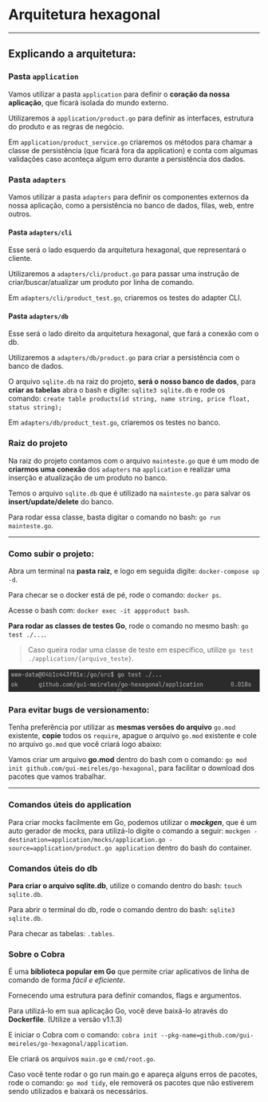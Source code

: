 # Arquitetura hexagonal

---

## Explicando a arquitetura:

### Pasta `application`

Vamos utilizar a pasta `application` para definir o **coração da nossa aplicação**, que ficará isolada do mundo externo.

Utilizaremos a `application/product.go` para definir as interfaces, estrutura do produto e as regras de negócio.

Em `application/product_service.go` criaremos os métodos para chamar a classe de persistência (que ficará fora da application) e conta
com algumas validações caso aconteça algum erro durante a persistência dos dados.

### Pasta `adapters`

Vamos utilizar a pasta `adapters` para definir os componentes externos da nossa aplicação, como a persistência no banco
de dados, filas, web, entre outros.

#### Pasta `adapters/cli`

Esse será o lado esquerdo da arquitetura hexagonal, que representará o cliente.

Utilizaremos a `adapters/cli/product.go` para passar uma instrução de criar/buscar/atualizar um produto por linha de comando.

Em `adapters/cli/product_test.go`, criaremos os testes do adapter CLI.

#### Pasta `adapters/db`

Esse será o lado direito da arquitetura hexagonal, que fará a conexão com o db.

Utilizaremos a `adapters/db/product.go` para criar a persistência com o banco de dados.

O arquivo `sqlite.db` na raiz do projeto, **será o nosso banco de dados**, para **criar as tabelas** abra o bash e digite:
`sqlite3 sqlite.db` e rode os comando: `create table products(id string, name string, price float, status string);`

Em `adapters/db/product_test.go`, criaremos os testes no banco.

### Raiz do projeto

Na raiz do projeto contamos com o arquivo `mainteste.go` que é um modo de **criarmos uma conexão** dos `adapters` na `application`
e realizar uma inserção e atualização de um produto no banco.

Temos o arquivo `sqlite.db` que é utilizado na `mainteste.go` para salvar os **insert/update/delete** do banco.

Para rodar essa classe, basta digitar o comando no bash: `go run mainteste.go`.

---

### Como subir o projeto:

Abra um terminal na **pasta raiz**, e logo em seguida digite: `docker-compose up -d`.

Para checar se o docker está de pé, rode o comando: `docker ps`.

Acesse o bash com: `docker exec -it appproduct bash`.

**Para rodar as classes de testes Go**, rode o comando no mesmo bash: `go test ./...`.
> Caso queira rodar uma classe de teste em específico, utilize `go test ./application/{arquivo_teste}`.

![img.png](readme_images/img.png)

### Para evitar bugs de versionamento:

Tenha preferência por utilizar as **mesmas versões do arquivo** `go.mod` existente, **copie** todos os `require`,
apague o arquivo `go.mod` existente e cole no arquivo `go.mod` que você criará logo abaixo:

Vamos criar um arquivo **go.mod** dentro do bash com o comando: `go mod init github.com/gui-meireles/go-hexagonal`, para facilitar
o download dos pacotes que vamos trabalhar.

---

### Comandos úteis do application

Para criar mocks facilmente em Go, podemos utilizar o **_mockgen_**, que é um auto gerador de mocks, para utilizá-lo
digite o comando a seguir: `mockgen -destination=application/mocks/application.go -source=application/product.go application`
dentro do bash do container.

### Comandos úteis do db

**Para criar o arquivo sqlite.db**, utilize o comando dentro do bash: `touch sqlite.db`.

Para abrir o terminal do db, rode o comando dentro do bash: `sqlite3 sqlite.db`.

Para checar as tabelas: `.tables`.

### Sobre o Cobra

É uma **biblioteca popular em Go** que permite criar aplicativos de linha de comando de forma _fácil e eficiente_.

Fornecendo uma estrutura para definir comandos, flags e argumentos.

Para utilizá-lo em sua aplicação Go, você deve baixá-lo através do **Dockerfile**. (Utilize a versão v1.1.3)

E iniciar o Cobra com o comando: `cobra init --pkg-name=github.com/gui-meireles/go-hexagonal/application`.

Ele criará os arquivos `main.go` e `cmd/root.go`.

Caso você tente rodar o go run main.go e apareça alguns erros de pacotes, rode o comando: `go mod tidy`, ele removerá
os pacotes que não estiverem sendo utilizados e baixará os necessários.
